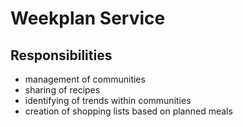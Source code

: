 # Weekplan Service

## Responsibilities

- management of communities
- sharing of recipes
- identifying of trends within communities
- creation of shopping lists based on planned meals
